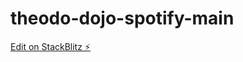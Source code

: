 # theodo-dojo-spotify-main

[Edit on StackBlitz ⚡️](https://stackblitz.com/edit/theodo-dojo-spotify-fkbg2j)